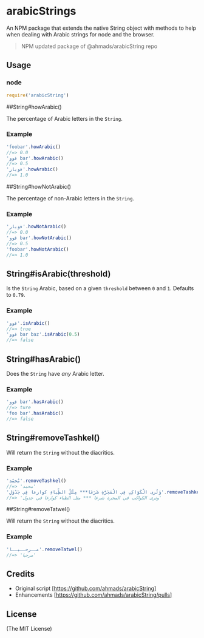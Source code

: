 # arabicStrings

 An NPM package that extends the native String object with methods to help when dealing with Arabic strings for node and the browser.
 > NPM updated package of @ahmads/arabicString repo

## Usage

### node

```js
require('arabicString')
```
##String#howArabic()

The percentage of Arabic letters in the `String`.

### Example

```js
'foobar'.howArabic()
//=> 0.0
'فوو bar'.howArabic()
//=> 0.5
'فوبار'.howArabic()
//=> 1.0
```

##String#howNotArabic()

The percentage of non-Arabic letters in the `String`.

### Example

```js
'فوبار'.howNotArabic()
//=> 0.0
'فوو bar'.howNotArabic()
//=> 0.5
'foobar'.howNotArabic()
//=> 1.0
```

## String#isArabic(threshold)

Is the `String` Arabic, based on a given `threshold` between `0` and `1`. Defaults to `0.79`.

### Example

```js
'فوو'.isArabic()
//=> true
'فوو bar baz'.isArabic(0.5)
//=> false
```

## String#hasArabic()

Does the `String` have _any_ Arabic letter.

### Example

```js
'فوو bar'.hasArabic()
//=> ture
'foo bar'.hasArabic()
//=> false
```

## String#removeTashkel()

Will return the `String` without the diacritics.

### Example

```js
'مٌحمْد'.removeTashkel()
//=> 'محمد'
'وَتُرى الْكَوَاكِبِ فِي الْمَجَرَّةِ شَرَعَا*** مِثْلُ الظِّباءِ كوارعا فِي جَدْوَلِ'.removeTashkel()
//=> 'وترى الكواكب في المجرة شرعا *** مثل الظباء كوارعا في جدول'
```

##String#removeTatwel()

Will return the `String` without the diacritics.

### Example

```js
'مــرحــبــا'.removeTatwel()
//=> 'مرحبا'
```



## Credits

- Original script [https://github.com/ahmads/arabicString]
- Enhancements [https://github.com/ahmads/arabicString/pulls]

## License

(The MIT License)
